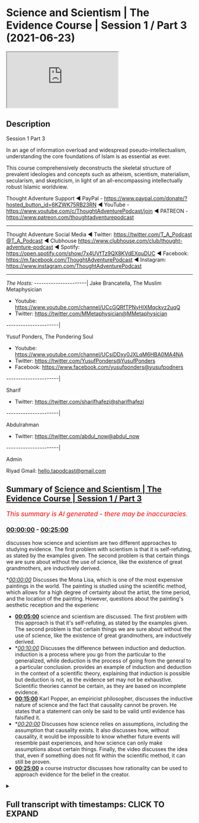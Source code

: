 # Science and Scientism | The Evidence Course | Session 1 / Part 3 (2021-06-23)

<iframe loading='lazy' src='https://www.youtube.com/embed/twjPt1cOHKE'></iframe>

## Description

Session 1 Part 3

In an age of information overload and widespread pseudo-intellectualism, understanding the core foundations of Islam is as essential as ever. 

This course comprehensively deconstructs the skeletal structure of prevalent ideologies and concepts such as atheism, scientism, materialism, secularism, and skepticism, in light of an all-encompassing intellectually robust Islamic worldview.

Thought Adventure Support
◄ PayPal - https://www.paypal.com/donate/?hosted_button_id=6KZWK75RB23RN 
◄ YouTube - https://www.youtube.com/c/ThoughtAdventurePodcast/join
◄ PATREON - https://www.patreon.com/thoughtadventurepodcast
____________________________________________________________________

Thought Adventure Social Media
◄ Twitter: https://twitter.com/T_A_Podcast​​@T_A_Podcast
◄ Clubhouse https://www.clubhouse.com/club/thought-adventure-podcast
◄ Spotify: https://open.spotify.com/show/7x4UVfTz9QX8KVdEXquDUC
◄ Facebook: https://m.facebook.com/ThoughtAdventurePodcast
◄ Instagram: https://www.instagram.com/ThoughtAdventurePodcast​

----------------------------------------------------------------

*The Hosts:*
----------------------|
Jake Brancatella, The Muslim Metaphysician

- Youtube: https://www.youtube.com/channel/UCcGQRfTPNyHlXMqckvz2uqQ
- Twitter:  https://twitter.com/MMetaphysician​​@MMetaphysician

----------------------|

Yusuf Ponders, The Pondering Soul

- Youtube: https://www.youtube.com/channel/UCsiDDxy0JXLqM6HBA0MA4NA
- Twitter: https://twitter.com/YusufPonders​​@YusufPonders
- Facebook: https://www.facebook.com/yusufponders​@yusufpodners

----------------------|

Sharif

- Twitter: https://twitter.com/sharifhafezi​​@sharifhafezi

----------------------|

Abdulrahman

- Twitter: https://twitter.com/abdul_now​@abdul_now

----------------------|

Admin

Riyad 
Gmail: hello.tapodcast@gmail.com

## Summary of [Science and Scientism | The Evidence Course | Session 1 / Part 3](https://www.youtube.com/watch?v=twjPt1cOHKE)


*<span style="color:red; font-size:125%">This summary is AI generated - there may be inaccuracies</span>. [](/)*

### [00:00:00](https://www.youtube.com/watch?v=twjPt1cOHKE&t=0) - [00:25:00](https://www.youtube.com/watch?v=twjPt1cOHKE&t=1500)

 discusses how science and scientism are two different approaches to studying evidence. The first problem with scientism is that it is self-refuting, as stated by the examples given. The second problem is that certain things we are sure about without the use of science, like the existence of great grandmothers, are inductively derived.

**[00:00:00](https://www.youtube.com/watch?v=twjPt1cOHKE&t=0)* Discusses the Mona Lisa, which is one of the most expensive paintings in the world. The painting is studied using the scientific method, which allows for a high degree of certainty about the artist, the time period, and the location of the painting. However, questions about the painting's aesthetic reception and the experienc
* **[00:05:00](https://www.youtube.com/watch?v=twjPt1cOHKE&t=300)**  science and scientism are discussed. The first problem with this approach is that it's self-refuting, as stated by the examples given. The second problem is that certain things we are sure about without the use of science, like the existence of great grandmothers, are inductively derived.
* **[00:10:00](https://www.youtube.com/watch?v=twjPt1cOHKE&t=600)* Discusses the difference between induction and deduction. induction is a process where you go from the particular to the generalized, while deduction is the process of going from the general to a particular conclusion.  provides an example of induction and deduction in the context of a scientific theory, explaining that induction is possible but deduction is not, as the evidence set may not be exhaustive. Scientific theories cannot be certain, as they are based on incomplete evidence.
* **[00:15:00](https://www.youtube.com/watch?v=twjPt1cOHKE&t=900)** Karl Popper, an empiricist philosopher, discusses the inductive nature of science and the fact that causality cannot be proven. He states that a statement can only be said to be valid until evidence has falsified it.
* **[00:20:00](https://www.youtube.com/watch?v=twjPt1cOHKE&t=1200)* Discusses how science relies on assumptions, including the assumption that causality exists. It also discusses how, without causality, it would be impossible to know whether future events will resemble past experiences, and how science can only make assumptions about certain things. Finally, the video discusses the idea that, even if something does not fit within the scientific method, it can still be proven.
* **[00:25:00](https://www.youtube.com/watch?v=twjPt1cOHKE&t=1500)**  a course instructor discusses how rationality can be used to approach evidence for the belief in the creator.

<details><summary><h2>Full transcript with timestamps: CLICK TO EXPAND</h2></summary>

[0:00:15](https://youtu.be/twjPt1cOHKE?t=15) have a think about the famous painting  
[0:00:17](https://youtu.be/twjPt1cOHKE?t=17) called mona lisa  
[0:00:18](https://youtu.be/twjPt1cOHKE?t=18) and it's known throughout the world it's  
[0:00:20](https://youtu.be/twjPt1cOHKE?t=20) one of the most if not the  
[0:00:22](https://youtu.be/twjPt1cOHKE?t=22) most expensive painting in the world  
[0:00:25](https://youtu.be/twjPt1cOHKE?t=25) now let's approach our understanding of  
[0:00:28](https://youtu.be/twjPt1cOHKE?t=28) this painting of the mona lisa  
[0:00:30](https://youtu.be/twjPt1cOHKE?t=30) through using the scientific method what  
[0:00:34](https://youtu.be/twjPt1cOHKE?t=34) conclusions are we going to come to  
[0:00:35](https://youtu.be/twjPt1cOHKE?t=35) using the scientific method well as we  
[0:00:38](https://youtu.be/twjPt1cOHKE?t=38) mentioned the scientific method  
[0:00:40](https://youtu.be/twjPt1cOHKE?t=40) is really good at understanding the  
[0:00:42](https://youtu.be/twjPt1cOHKE?t=42) observable detestable and the repeatable  
[0:00:45](https://youtu.be/twjPt1cOHKE?t=45) so we can work out maybe what type of  
[0:00:48](https://youtu.be/twjPt1cOHKE?t=48) colors were used  
[0:00:49](https://youtu.be/twjPt1cOHKE?t=49) what was the composition of the paints  
[0:00:51](https://youtu.be/twjPt1cOHKE?t=51) what was the composition of the material  
[0:00:53](https://youtu.be/twjPt1cOHKE?t=53) that was used for the canvas  
[0:00:55](https://youtu.be/twjPt1cOHKE?t=55) or even the frame these are things  
[0:00:57](https://youtu.be/twjPt1cOHKE?t=57) within our direct  
[0:00:59](https://youtu.be/twjPt1cOHKE?t=59) observation within the experimental  
[0:01:01](https://youtu.be/twjPt1cOHKE?t=61) field  
[0:01:02](https://youtu.be/twjPt1cOHKE?t=62) but we have to ask ourselves the  
[0:01:04](https://youtu.be/twjPt1cOHKE?t=64) question what's outside  
[0:01:06](https://youtu.be/twjPt1cOHKE?t=66) of the scientific method what's outside  
[0:01:08](https://youtu.be/twjPt1cOHKE?t=68) of the experimental field  
[0:01:10](https://youtu.be/twjPt1cOHKE?t=70) and therefore the empirical approach the  
[0:01:13](https://youtu.be/twjPt1cOHKE?t=73) obvious question  
[0:01:15](https://youtu.be/twjPt1cOHKE?t=75) is the painter science although  
[0:01:18](https://youtu.be/twjPt1cOHKE?t=78) incredibly useful  
[0:01:20](https://youtu.be/twjPt1cOHKE?t=80) when it comes to those things which are  
[0:01:21](https://youtu.be/twjPt1cOHKE?t=81) directly sensible and testable and  
[0:01:23](https://youtu.be/twjPt1cOHKE?t=83) repeatable  
[0:01:25](https://youtu.be/twjPt1cOHKE?t=85) cannot be used to determine matters  
[0:01:27](https://youtu.be/twjPt1cOHKE?t=87) which are outside of its scope  
[0:01:30](https://youtu.be/twjPt1cOHKE?t=90) and the directly observable and the  
[0:01:32](https://youtu.be/twjPt1cOHKE?t=92) directly sensible  
[0:01:34](https://youtu.be/twjPt1cOHKE?t=94) does that mean that because we can't  
[0:01:36](https://youtu.be/twjPt1cOHKE?t=96) prove it for a scientific approach  
[0:01:39](https://youtu.be/twjPt1cOHKE?t=99) that the painter does not exist  
[0:01:42](https://youtu.be/twjPt1cOHKE?t=102) obviously the painter exists in fact we  
[0:01:44](https://youtu.be/twjPt1cOHKE?t=104) know  
[0:01:45](https://youtu.be/twjPt1cOHKE?t=105) who that painter is of the mona lisa  
[0:01:47](https://youtu.be/twjPt1cOHKE?t=107) it's leonardo da vinci  
[0:01:49](https://youtu.be/twjPt1cOHKE?t=109) at the beginning of the 16th century in  
[0:01:51](https://youtu.be/twjPt1cOHKE?t=111) fact  
[0:01:52](https://youtu.be/twjPt1cOHKE?t=112) all of this we know with a high degree  
[0:01:55](https://youtu.be/twjPt1cOHKE?t=115) of certainty i  
[0:01:56](https://youtu.be/twjPt1cOHKE?t=116) who the person was and roughly or quite  
[0:01:59](https://youtu.be/twjPt1cOHKE?t=119) you know confidently  
[0:02:00](https://youtu.be/twjPt1cOHKE?t=120) when it was which period of time at  
[0:02:03](https://youtu.be/twjPt1cOHKE?t=123) least which century it took place  
[0:02:05](https://youtu.be/twjPt1cOHKE?t=125) and all of these answers that we can  
[0:02:07](https://youtu.be/twjPt1cOHKE?t=127) understand with a high degree of  
[0:02:09](https://youtu.be/twjPt1cOHKE?t=129) certainty  
[0:02:10](https://youtu.be/twjPt1cOHKE?t=130) comes outside of experimentation and the  
[0:02:12](https://youtu.be/twjPt1cOHKE?t=132) scientific method  
[0:02:15](https://youtu.be/twjPt1cOHKE?t=135) similarly when we look at the painting  
[0:02:18](https://youtu.be/twjPt1cOHKE?t=138) and maybe some people might say it's  
[0:02:19](https://youtu.be/twjPt1cOHKE?t=139) beautiful  
[0:02:20](https://youtu.be/twjPt1cOHKE?t=140) exquisite other people might say oh it's  
[0:02:22](https://youtu.be/twjPt1cOHKE?t=142) ugly i  
[0:02:23](https://youtu.be/twjPt1cOHKE?t=143) what is our aesthetic reception for this  
[0:02:26](https://youtu.be/twjPt1cOHKE?t=146) particular painting  
[0:02:28](https://youtu.be/twjPt1cOHKE?t=148) does it move us to emotion and what type  
[0:02:31](https://youtu.be/twjPt1cOHKE?t=151) of emotion  
[0:02:32](https://youtu.be/twjPt1cOHKE?t=152) these questions again are outside of  
[0:02:36](https://youtu.be/twjPt1cOHKE?t=156) science yeah it doesn't mean that we  
[0:02:38](https://youtu.be/twjPt1cOHKE?t=158) don't have  
[0:02:39](https://youtu.be/twjPt1cOHKE?t=159) emotions that we don't have an  
[0:02:41](https://youtu.be/twjPt1cOHKE?t=161) appreciation of what we think is  
[0:02:42](https://youtu.be/twjPt1cOHKE?t=162) beautiful or what we think is  
[0:02:44](https://youtu.be/twjPt1cOHKE?t=164) ugly and that's you know and some people  
[0:02:47](https://youtu.be/twjPt1cOHKE?t=167) might say well  
[0:02:48](https://youtu.be/twjPt1cOHKE?t=168) maybe we can through science maybe we  
[0:02:51](https://youtu.be/twjPt1cOHKE?t=171) can  
[0:02:52](https://youtu.be/twjPt1cOHKE?t=172) you know look at a brain scan and look  
[0:02:54](https://youtu.be/twjPt1cOHKE?t=174) at regions of the brain that are being  
[0:02:55](https://youtu.be/twjPt1cOHKE?t=175) highlighted  
[0:02:56](https://youtu.be/twjPt1cOHKE?t=176) but just simply highlighting regions of  
[0:02:59](https://youtu.be/twjPt1cOHKE?t=179) the brain  
[0:03:00](https://youtu.be/twjPt1cOHKE?t=180) doesn't say what type of emotions all  
[0:03:03](https://youtu.be/twjPt1cOHKE?t=183) more importantly the experience of that  
[0:03:06](https://youtu.be/twjPt1cOHKE?t=186) emotions  
[0:03:07](https://youtu.be/twjPt1cOHKE?t=187) because the experience of emotions is  
[0:03:09](https://youtu.be/twjPt1cOHKE?t=189) very personal  
[0:03:10](https://youtu.be/twjPt1cOHKE?t=190) to each individual and this comes to  
[0:03:12](https://youtu.be/twjPt1cOHKE?t=192) another question  
[0:03:14](https://youtu.be/twjPt1cOHKE?t=194) with regards to consciousness how do you  
[0:03:16](https://youtu.be/twjPt1cOHKE?t=196) know  
[0:03:17](https://youtu.be/twjPt1cOHKE?t=197) that i am a conscious being do you know  
[0:03:20](https://youtu.be/twjPt1cOHKE?t=200) it  
[0:03:21](https://youtu.be/twjPt1cOHKE?t=201) by simply studying the science of my  
[0:03:23](https://youtu.be/twjPt1cOHKE?t=203) brain activity  
[0:03:25](https://youtu.be/twjPt1cOHKE?t=205) if you haven't studied my brain activity  
[0:03:27](https://youtu.be/twjPt1cOHKE?t=207) does that mean  
[0:03:28](https://youtu.be/twjPt1cOHKE?t=208) that you are unsure whether i'm a  
[0:03:30](https://youtu.be/twjPt1cOHKE?t=210) conscious being or not  
[0:03:33](https://youtu.be/twjPt1cOHKE?t=213) in fact some people might say okay not  
[0:03:34](https://youtu.be/twjPt1cOHKE?t=214) only can we do brain scans  
[0:03:37](https://youtu.be/twjPt1cOHKE?t=217) but also we can look at action  
[0:03:38](https://youtu.be/twjPt1cOHKE?t=218) potentials of neurons these are  
[0:03:40](https://youtu.be/twjPt1cOHKE?t=220) electrical signals that travel across  
[0:03:42](https://youtu.be/twjPt1cOHKE?t=222) the neurons of the brain  
[0:03:44](https://youtu.be/twjPt1cOHKE?t=224) or that we can you know understand  
[0:03:48](https://youtu.be/twjPt1cOHKE?t=228) and test what type of chemicals are  
[0:03:50](https://youtu.be/twjPt1cOHKE?t=230) being released at the presynaptic neuro  
[0:03:52](https://youtu.be/twjPt1cOHKE?t=232) known as trans neurotransmitters  
[0:03:56](https://youtu.be/twjPt1cOHKE?t=236) yet none of this explains what it means  
[0:03:58](https://youtu.be/twjPt1cOHKE?t=238) to be me  
[0:04:00](https://youtu.be/twjPt1cOHKE?t=240) what it means to experience something  
[0:04:02](https://youtu.be/twjPt1cOHKE?t=242) whether that's a painting  
[0:04:04](https://youtu.be/twjPt1cOHKE?t=244) whether that's poetry or something else  
[0:04:07](https://youtu.be/twjPt1cOHKE?t=247) i  
[0:04:07](https://youtu.be/twjPt1cOHKE?t=247) what it feels to be consciously aware  
[0:04:11](https://youtu.be/twjPt1cOHKE?t=251) many scientists and philosophers are  
[0:04:14](https://youtu.be/twjPt1cOHKE?t=254) aware of this problem of consciousness  
[0:04:16](https://youtu.be/twjPt1cOHKE?t=256) even just how to define what the term  
[0:04:19](https://youtu.be/twjPt1cOHKE?t=259) consciousness is  
[0:04:20](https://youtu.be/twjPt1cOHKE?t=260) from a purely materialistic explanation  
[0:04:23](https://youtu.be/twjPt1cOHKE?t=263) this is why they call it  
[0:04:24](https://youtu.be/twjPt1cOHKE?t=264) the hard problem of science  
[0:04:26](https://youtu.be/twjPt1cOHKE?t=266) consciousness being the hard problem of  
[0:04:28](https://youtu.be/twjPt1cOHKE?t=268) science  
[0:04:29](https://youtu.be/twjPt1cOHKE?t=269) and some might say well you know in the  
[0:04:31](https://youtu.be/twjPt1cOHKE?t=271) future  
[0:04:32](https://youtu.be/twjPt1cOHKE?t=272) we will work it out we will be able to  
[0:04:34](https://youtu.be/twjPt1cOHKE?t=274) define  
[0:04:36](https://youtu.be/twjPt1cOHKE?t=276) through the use of empiricism and  
[0:04:38](https://youtu.be/twjPt1cOHKE?t=278) science that consciousness exists  
[0:04:42](https://youtu.be/twjPt1cOHKE?t=282) that will be able to determine that a  
[0:04:44](https://youtu.be/twjPt1cOHKE?t=284) person is conscious  
[0:04:45](https://youtu.be/twjPt1cOHKE?t=285) or not you know in terms of and what it  
[0:04:48](https://youtu.be/twjPt1cOHKE?t=288) means to be conscious for that  
[0:04:49](https://youtu.be/twjPt1cOHKE?t=289) individual  
[0:04:51](https://youtu.be/twjPt1cOHKE?t=291) but even if they say in the future we'll  
[0:04:53](https://youtu.be/twjPt1cOHKE?t=293) be able to determine this  
[0:04:55](https://youtu.be/twjPt1cOHKE?t=295) it doesn't deny the fact that we can be  
[0:04:58](https://youtu.be/twjPt1cOHKE?t=298) sure to now and understand and  
[0:05:00](https://youtu.be/twjPt1cOHKE?t=300) comprehend now  
[0:05:01](https://youtu.be/twjPt1cOHKE?t=301) that a person is conscious or not  
[0:05:03](https://youtu.be/twjPt1cOHKE?t=303) hopefully you're still conscious  
[0:05:05](https://youtu.be/twjPt1cOHKE?t=305) uh watching these videos so  
[0:05:09](https://youtu.be/twjPt1cOHKE?t=309) whether we look at the painting example  
[0:05:11](https://youtu.be/twjPt1cOHKE?t=311) whether we look at the consciousness  
[0:05:13](https://youtu.be/twjPt1cOHKE?t=313) example  
[0:05:14](https://youtu.be/twjPt1cOHKE?t=314) these are two relatively simple examples  
[0:05:17](https://youtu.be/twjPt1cOHKE?t=317) that demonstrated the limited  
[0:05:18](https://youtu.be/twjPt1cOHKE?t=318) applicability of science  
[0:05:21](https://youtu.be/twjPt1cOHKE?t=321) that is not to say that science isn't a  
[0:05:23](https://youtu.be/twjPt1cOHKE?t=323) useful tool  
[0:05:24](https://youtu.be/twjPt1cOHKE?t=324) and like i said you know it's been very  
[0:05:26](https://youtu.be/twjPt1cOHKE?t=326) useful it's helped us develop medicine  
[0:05:29](https://youtu.be/twjPt1cOHKE?t=329) surgery space travel telecommunications  
[0:05:32](https://youtu.be/twjPt1cOHKE?t=332) but rather and also it was utilized by  
[0:05:35](https://youtu.be/twjPt1cOHKE?t=335) the muslims of the past as well  
[0:05:36](https://youtu.be/twjPt1cOHKE?t=336) famous muslim scientists including  
[0:05:39](https://youtu.be/twjPt1cOHKE?t=339) people who say  
[0:05:40](https://youtu.be/twjPt1cOHKE?t=340) that ibn haitham the famous muslim  
[0:05:42](https://youtu.be/twjPt1cOHKE?t=342) scientists of the past  
[0:05:44](https://youtu.be/twjPt1cOHKE?t=344) helped create in part or help formulate  
[0:05:47](https://youtu.be/twjPt1cOHKE?t=347) in part the scientific method but the  
[0:05:50](https://youtu.be/twjPt1cOHKE?t=350) problem  
[0:05:51](https://youtu.be/twjPt1cOHKE?t=351) now is not the fact that people are  
[0:05:53](https://youtu.be/twjPt1cOHKE?t=353) using science  
[0:05:54](https://youtu.be/twjPt1cOHKE?t=354) it's the fact that they approach all  
[0:05:57](https://youtu.be/twjPt1cOHKE?t=357) questions with the use of science  
[0:05:59](https://youtu.be/twjPt1cOHKE?t=359) and claim that anything that's not  
[0:06:01](https://youtu.be/twjPt1cOHKE?t=361) scientific  
[0:06:03](https://youtu.be/twjPt1cOHKE?t=363) and empirically verifiable is therefore  
[0:06:06](https://youtu.be/twjPt1cOHKE?t=366) unprovable untestable or  
[0:06:10](https://youtu.be/twjPt1cOHKE?t=370) doesn't exist and this is what we call  
[0:06:13](https://youtu.be/twjPt1cOHKE?t=373) scientism  
[0:06:15](https://youtu.be/twjPt1cOHKE?t=375) in one definition it's described as  
[0:06:18](https://youtu.be/twjPt1cOHKE?t=378) totalizing the view of science  
[0:06:20](https://youtu.be/twjPt1cOHKE?t=380) as if it were capable of describing all  
[0:06:22](https://youtu.be/twjPt1cOHKE?t=382) reality  
[0:06:23](https://youtu.be/twjPt1cOHKE?t=383) and knowledge or as if it were the only  
[0:06:26](https://youtu.be/twjPt1cOHKE?t=386) true way  
[0:06:27](https://youtu.be/twjPt1cOHKE?t=387) to acquire knowledge about reality and  
[0:06:29](https://youtu.be/twjPt1cOHKE?t=389) the nature of things  
[0:06:31](https://youtu.be/twjPt1cOHKE?t=391) so statements like science is the only  
[0:06:33](https://youtu.be/twjPt1cOHKE?t=393) way to know truth  
[0:06:35](https://youtu.be/twjPt1cOHKE?t=395) or science will answer all questions  
[0:06:38](https://youtu.be/twjPt1cOHKE?t=398) these statements  
[0:06:39](https://youtu.be/twjPt1cOHKE?t=399) are actually non-scientific statements  
[0:06:43](https://youtu.be/twjPt1cOHKE?t=403) i want you to follow this point when a  
[0:06:45](https://youtu.be/twjPt1cOHKE?t=405) person turns around and says  
[0:06:47](https://youtu.be/twjPt1cOHKE?t=407) all answers or all ideas are derived  
[0:06:50](https://youtu.be/twjPt1cOHKE?t=410) from science all science will answer all  
[0:06:52](https://youtu.be/twjPt1cOHKE?t=412) questions  
[0:06:53](https://youtu.be/twjPt1cOHKE?t=413) is that a testifiable scientific  
[0:06:57](https://youtu.be/twjPt1cOHKE?t=417) you know statement so are they using  
[0:06:59](https://youtu.be/twjPt1cOHKE?t=419) science to justify science  
[0:07:01](https://youtu.be/twjPt1cOHKE?t=421) if they are then it's a circular  
[0:07:03](https://youtu.be/twjPt1cOHKE?t=423) argument what we term tautology  
[0:07:06](https://youtu.be/twjPt1cOHKE?t=426) so these are non-scientific statements  
[0:07:09](https://youtu.be/twjPt1cOHKE?t=429) they are better known as  
[0:07:10](https://youtu.be/twjPt1cOHKE?t=430) metaphysical statements statements that  
[0:07:13](https://youtu.be/twjPt1cOHKE?t=433) are accepted or assumed  
[0:07:15](https://youtu.be/twjPt1cOHKE?t=435) to be true so in essence  
[0:07:18](https://youtu.be/twjPt1cOHKE?t=438) when a person says that only science can  
[0:07:21](https://youtu.be/twjPt1cOHKE?t=441) answer all questions  
[0:07:23](https://youtu.be/twjPt1cOHKE?t=443) that's actually a self-refuting argument  
[0:07:26](https://youtu.be/twjPt1cOHKE?t=446) yeah and that's the first problem with  
[0:07:28](https://youtu.be/twjPt1cOHKE?t=448) this approach with  
[0:07:28](https://youtu.be/twjPt1cOHKE?t=448) scientism the second problem as we've  
[0:07:31](https://youtu.be/twjPt1cOHKE?t=451) described in the examples above  
[0:07:34](https://youtu.be/twjPt1cOHKE?t=454) is that we know certain things and and  
[0:07:37](https://youtu.be/twjPt1cOHKE?t=457) are very sure about these things  
[0:07:39](https://youtu.be/twjPt1cOHKE?t=459) but without the scientific method like  
[0:07:42](https://youtu.be/twjPt1cOHKE?t=462) for example  
[0:07:43](https://youtu.be/twjPt1cOHKE?t=463) you know if i was to ask the question do  
[0:07:45](https://youtu.be/twjPt1cOHKE?t=465) you believe that your great  
[0:07:47](https://youtu.be/twjPt1cOHKE?t=467) great great great great great great  
[0:07:50](https://youtu.be/twjPt1cOHKE?t=470) grandmother  
[0:07:51](https://youtu.be/twjPt1cOHKE?t=471) existed everybody will say yes  
[0:07:54](https://youtu.be/twjPt1cOHKE?t=474) irrespective of whether we knew who that  
[0:07:56](https://youtu.be/twjPt1cOHKE?t=476) great great great great  
[0:07:58](https://youtu.be/twjPt1cOHKE?t=478) great grandmother was irrespective if we  
[0:08:01](https://youtu.be/twjPt1cOHKE?t=481) had a number of people claiming to be or  
[0:08:03](https://youtu.be/twjPt1cOHKE?t=483) potentially could be our great great  
[0:08:05](https://youtu.be/twjPt1cOHKE?t=485) great great grandmother  
[0:08:07](https://youtu.be/twjPt1cOHKE?t=487) irrespective whether we even you know  
[0:08:09](https://youtu.be/twjPt1cOHKE?t=489) have a grave to test  
[0:08:10](https://youtu.be/twjPt1cOHKE?t=490) the dna in order to determine this so  
[0:08:13](https://youtu.be/twjPt1cOHKE?t=493) irrespective of any scientific arguments  
[0:08:15](https://youtu.be/twjPt1cOHKE?t=495) to justify this  
[0:08:16](https://youtu.be/twjPt1cOHKE?t=496) great great great great great  
[0:08:18](https://youtu.be/twjPt1cOHKE?t=498) grandmother existence  
[0:08:20](https://youtu.be/twjPt1cOHKE?t=500) we know we had one so again it proves  
[0:08:23](https://youtu.be/twjPt1cOHKE?t=503) this point which is that  
[0:08:24](https://youtu.be/twjPt1cOHKE?t=504) there are certain things we are 100 sure  
[0:08:27](https://youtu.be/twjPt1cOHKE?t=507) about without the use of science  
[0:08:31](https://youtu.be/twjPt1cOHKE?t=511) furthermore the scientific method in the  
[0:08:33](https://youtu.be/twjPt1cOHKE?t=513) vast majority of cases  
[0:08:35](https://youtu.be/twjPt1cOHKE?t=515) leads to what we term inductive  
[0:08:37](https://youtu.be/twjPt1cOHKE?t=517) conclusions  
[0:08:38](https://youtu.be/twjPt1cOHKE?t=518) and i think we need to explain what  
[0:08:40](https://youtu.be/twjPt1cOHKE?t=520) induction means here  
[0:08:42](https://youtu.be/twjPt1cOHKE?t=522) but just before i do i believe it's also  
[0:08:44](https://youtu.be/twjPt1cOHKE?t=524) important to explain  
[0:08:46](https://youtu.be/twjPt1cOHKE?t=526) and gain a bit more crystal  
[0:08:47](https://youtu.be/twjPt1cOHKE?t=527) understanding of what exactly we mean by  
[0:08:50](https://youtu.be/twjPt1cOHKE?t=530) the scientific method  
[0:08:52](https://youtu.be/twjPt1cOHKE?t=532) now if we cast our minds back to when  
[0:08:54](https://youtu.be/twjPt1cOHKE?t=534) we're at school  
[0:08:55](https://youtu.be/twjPt1cOHKE?t=535) or maybe those people do science at  
[0:08:57](https://youtu.be/twjPt1cOHKE?t=537) university  
[0:08:59](https://youtu.be/twjPt1cOHKE?t=539) and we were asked to write up a  
[0:09:01](https://youtu.be/twjPt1cOHKE?t=541) scientific experiment  
[0:09:03](https://youtu.be/twjPt1cOHKE?t=543) then there was a very specific way in  
[0:09:06](https://youtu.be/twjPt1cOHKE?t=546) how this scientific experiment had to be  
[0:09:08](https://youtu.be/twjPt1cOHKE?t=548) written up  
[0:09:09](https://youtu.be/twjPt1cOHKE?t=549) and this is called the scientific method  
[0:09:12](https://youtu.be/twjPt1cOHKE?t=552) and that is  
[0:09:13](https://youtu.be/twjPt1cOHKE?t=553) you would have an aim you would have a  
[0:09:15](https://youtu.be/twjPt1cOHKE?t=555) method  
[0:09:16](https://youtu.be/twjPt1cOHKE?t=556) you would have results and you'd also  
[0:09:19](https://youtu.be/twjPt1cOHKE?t=559) have a conclusion  
[0:09:21](https://youtu.be/twjPt1cOHKE?t=561) so what was the aim the aim identified  
[0:09:23](https://youtu.be/twjPt1cOHKE?t=563) the purpose of the experiment  
[0:09:26](https://youtu.be/twjPt1cOHKE?t=566) what you wanted to find out the aim also  
[0:09:29](https://youtu.be/twjPt1cOHKE?t=569) may have included a hypothesis  
[0:09:31](https://youtu.be/twjPt1cOHKE?t=571) you know what you may see and also the  
[0:09:34](https://youtu.be/twjPt1cOHKE?t=574) aim defined for  
[0:09:36](https://youtu.be/twjPt1cOHKE?t=576) us what variables we were looking to  
[0:09:38](https://youtu.be/twjPt1cOHKE?t=578) test  
[0:09:39](https://youtu.be/twjPt1cOHKE?t=579) the method the method was explaining  
[0:09:42](https://youtu.be/twjPt1cOHKE?t=582) how we isolated the various variables  
[0:09:46](https://youtu.be/twjPt1cOHKE?t=586) and what conditions and causes we  
[0:09:48](https://youtu.be/twjPt1cOHKE?t=588) subjected them to  
[0:09:50](https://youtu.be/twjPt1cOHKE?t=590) or we observed them in what types of  
[0:09:52](https://youtu.be/twjPt1cOHKE?t=592) conditions  
[0:09:53](https://youtu.be/twjPt1cOHKE?t=593) the results was the data we obtained  
[0:09:56](https://youtu.be/twjPt1cOHKE?t=596) from this experiment  
[0:09:57](https://youtu.be/twjPt1cOHKE?t=597) yeah or these observations and the  
[0:10:00](https://youtu.be/twjPt1cOHKE?t=600) conclusion  
[0:10:01](https://youtu.be/twjPt1cOHKE?t=601) was an understanding of what that  
[0:10:03](https://youtu.be/twjPt1cOHKE?t=603) relationship was between our observation  
[0:10:06](https://youtu.be/twjPt1cOHKE?t=606) and the results and whether this  
[0:10:08](https://youtu.be/twjPt1cOHKE?t=608) confirmed our hypothesis  
[0:10:11](https://youtu.be/twjPt1cOHKE?t=611) or denied our hypothesis now it sounds a  
[0:10:14](https://youtu.be/twjPt1cOHKE?t=614) bit complicated but let me break it down  
[0:10:15](https://youtu.be/twjPt1cOHKE?t=615) even further  
[0:10:16](https://youtu.be/twjPt1cOHKE?t=616) imagine if we were to do an experiment  
[0:10:18](https://youtu.be/twjPt1cOHKE?t=618) and talk about maybe the boiling point  
[0:10:20](https://youtu.be/twjPt1cOHKE?t=620) of water  
[0:10:20](https://youtu.be/twjPt1cOHKE?t=620) very simple experiment we all know what  
[0:10:22](https://youtu.be/twjPt1cOHKE?t=622) the boiling point of water is but let's  
[0:10:23](https://youtu.be/twjPt1cOHKE?t=623) say  
[0:10:24](https://youtu.be/twjPt1cOHKE?t=624) we wanted to prove this point so we  
[0:10:27](https://youtu.be/twjPt1cOHKE?t=627) would  
[0:10:27](https://youtu.be/twjPt1cOHKE?t=627) define you know in our aim that we want  
[0:10:30](https://youtu.be/twjPt1cOHKE?t=630) to look at the boiling point of water  
[0:10:32](https://youtu.be/twjPt1cOHKE?t=632) we would define in our method the method  
[0:10:34](https://youtu.be/twjPt1cOHKE?t=634) of  
[0:10:35](https://youtu.be/twjPt1cOHKE?t=635) achieving this so we'd say we'll take  
[0:10:38](https://youtu.be/twjPt1cOHKE?t=638) pure water  
[0:10:39](https://youtu.be/twjPt1cOHKE?t=639) at room conditions at one atmosphere  
[0:10:42](https://youtu.be/twjPt1cOHKE?t=642) we will subject it to heat using maybe a  
[0:10:45](https://youtu.be/twjPt1cOHKE?t=645) bunsen burner  
[0:10:46](https://youtu.be/twjPt1cOHKE?t=646) and we'll record the temperature with a  
[0:10:48](https://youtu.be/twjPt1cOHKE?t=648) thermometer  
[0:10:49](https://youtu.be/twjPt1cOHKE?t=649) and then we would record and we would do  
[0:10:52](https://youtu.be/twjPt1cOHKE?t=652) this experiment where we  
[0:10:54](https://youtu.be/twjPt1cOHKE?t=654) heated the water up and record that it  
[0:10:57](https://youtu.be/twjPt1cOHKE?t=657) boiled at 100 degrees celsius  
[0:10:59](https://youtu.be/twjPt1cOHKE?t=659) we would then test it and repeat it so  
[0:11:01](https://youtu.be/twjPt1cOHKE?t=661) we would repeat this process  
[0:11:03](https://youtu.be/twjPt1cOHKE?t=663) in order to get maybe further  
[0:11:05](https://youtu.be/twjPt1cOHKE?t=665) confirmations that could have been  
[0:11:06](https://youtu.be/twjPt1cOHKE?t=666) a uh you know an  
[0:11:10](https://youtu.be/twjPt1cOHKE?t=670) incorrect or an abnormal reading so we  
[0:11:12](https://youtu.be/twjPt1cOHKE?t=672) want to test it so we test it again  
[0:11:14](https://youtu.be/twjPt1cOHKE?t=674) and maybe after the fifth time we find  
[0:11:17](https://youtu.be/twjPt1cOHKE?t=677) that water balls at 100 degrees celsius  
[0:11:19](https://youtu.be/twjPt1cOHKE?t=679) we can say okay in our conclusions  
[0:11:22](https://youtu.be/twjPt1cOHKE?t=682) we can say that when we subjected water  
[0:11:26](https://youtu.be/twjPt1cOHKE?t=686) to heat we found that it boiled at 100  
[0:11:29](https://youtu.be/twjPt1cOHKE?t=689) degrees celsius this is our conclusion  
[0:11:32](https://youtu.be/twjPt1cOHKE?t=692) now that conclusion  
[0:11:35](https://youtu.be/twjPt1cOHKE?t=695) on the issue of water is what we call  
[0:11:38](https://youtu.be/twjPt1cOHKE?t=698) an induced conclusion or inductive  
[0:11:41](https://youtu.be/twjPt1cOHKE?t=701) process or inductive conclusion  
[0:11:43](https://youtu.be/twjPt1cOHKE?t=703) so let us explain what do we mean by  
[0:11:45](https://youtu.be/twjPt1cOHKE?t=705) induction and the opposite of that or  
[0:11:47](https://youtu.be/twjPt1cOHKE?t=707) the  
[0:11:48](https://youtu.be/twjPt1cOHKE?t=708) the other aspect of that is called  
[0:11:50](https://youtu.be/twjPt1cOHKE?t=710) deduction  
[0:11:51](https://youtu.be/twjPt1cOHKE?t=711) so induction is understood where you go  
[0:11:54](https://youtu.be/twjPt1cOHKE?t=714) from the particular  
[0:11:56](https://youtu.be/twjPt1cOHKE?t=716) to the generalized give you a very  
[0:11:59](https://youtu.be/twjPt1cOHKE?t=719) famous example example that's always  
[0:12:00](https://youtu.be/twjPt1cOHKE?t=720) found in all different books  
[0:12:02](https://youtu.be/twjPt1cOHKE?t=722) where it talks about induction is the  
[0:12:04](https://youtu.be/twjPt1cOHKE?t=724) example of  
[0:12:05](https://youtu.be/twjPt1cOHKE?t=725) swans what color of swans  
[0:12:08](https://youtu.be/twjPt1cOHKE?t=728) so maybe you go out and you'll see once  
[0:12:10](https://youtu.be/twjPt1cOHKE?t=730) one  
[0:12:11](https://youtu.be/twjPt1cOHKE?t=731) two swans three swans 999 swans and all  
[0:12:16](https://youtu.be/twjPt1cOHKE?t=736) of them  
[0:12:17](https://youtu.be/twjPt1cOHKE?t=737) 999 were all white so you took  
[0:12:20](https://youtu.be/twjPt1cOHKE?t=740) particular  
[0:12:21](https://youtu.be/twjPt1cOHKE?t=741) observations and then you said as your  
[0:12:24](https://youtu.be/twjPt1cOHKE?t=744) conclusion  
[0:12:25](https://youtu.be/twjPt1cOHKE?t=745) all swans are white so going from the  
[0:12:28](https://youtu.be/twjPt1cOHKE?t=748) particular to the generalized  
[0:12:31](https://youtu.be/twjPt1cOHKE?t=751) but what about the one thousandths one  
[0:12:35](https://youtu.be/twjPt1cOHKE?t=755) yeah maybe you come across later on your  
[0:12:36](https://youtu.be/twjPt1cOHKE?t=756) on a you know another swan a thousand  
[0:12:39](https://youtu.be/twjPt1cOHKE?t=759) swan  
[0:12:39](https://youtu.be/twjPt1cOHKE?t=759) and you find it's black so what you find  
[0:12:43](https://youtu.be/twjPt1cOHKE?t=763) with the problem with induction  
[0:12:45](https://youtu.be/twjPt1cOHKE?t=765) is that induction when you go from  
[0:12:46](https://youtu.be/twjPt1cOHKE?t=766) particular  
[0:12:48](https://youtu.be/twjPt1cOHKE?t=768) to to the general there may be some  
[0:12:51](https://youtu.be/twjPt1cOHKE?t=771) evidence that you are unaware of there  
[0:12:53](https://youtu.be/twjPt1cOHKE?t=773) may be some observation that you've not  
[0:12:55](https://youtu.be/twjPt1cOHKE?t=775) come across  
[0:12:56](https://youtu.be/twjPt1cOHKE?t=776) which therefore defeats or undermines  
[0:13:00](https://youtu.be/twjPt1cOHKE?t=780) the whole of your conclusion  
[0:13:01](https://youtu.be/twjPt1cOHKE?t=781) so scientific theories or even when  
[0:13:05](https://youtu.be/twjPt1cOHKE?t=785) people turn around and say talk about  
[0:13:06](https://youtu.be/twjPt1cOHKE?t=786) scientific facts  
[0:13:07](https://youtu.be/twjPt1cOHKE?t=787) are not really facts per se they're not  
[0:13:10](https://youtu.be/twjPt1cOHKE?t=790) hundred percent  
[0:13:11](https://youtu.be/twjPt1cOHKE?t=791) but rather they are induced they are  
[0:13:13](https://youtu.be/twjPt1cOHKE?t=793) things which are  
[0:13:15](https://youtu.be/twjPt1cOHKE?t=795) uh you know based upon uh  
[0:13:19](https://youtu.be/twjPt1cOHKE?t=799) may be true or valid based upon the  
[0:13:21](https://youtu.be/twjPt1cOHKE?t=801) current data set  
[0:13:22](https://youtu.be/twjPt1cOHKE?t=802) that you have deduction works the other  
[0:13:25](https://youtu.be/twjPt1cOHKE?t=805) way around  
[0:13:26](https://youtu.be/twjPt1cOHKE?t=806) deduction is when you go to from the  
[0:13:27](https://youtu.be/twjPt1cOHKE?t=807) general and you come to a particular  
[0:13:29](https://youtu.be/twjPt1cOHKE?t=809) conclusion  
[0:13:30](https://youtu.be/twjPt1cOHKE?t=810) so again the famous example is all men  
[0:13:33](https://youtu.be/twjPt1cOHKE?t=813) are mortal  
[0:13:34](https://youtu.be/twjPt1cOHKE?t=814) general statement socrates is a man  
[0:13:38](https://youtu.be/twjPt1cOHKE?t=818) therefore socrates is mortal so you've  
[0:13:42](https://youtu.be/twjPt1cOHKE?t=822) gone from the general  
[0:13:43](https://youtu.be/twjPt1cOHKE?t=823) or men immortal to a specific conclusion  
[0:13:46](https://youtu.be/twjPt1cOHKE?t=826) socrates is therefore  
[0:13:47](https://youtu.be/twjPt1cOHKE?t=827) mortal so this would what we call a  
[0:13:50](https://youtu.be/twjPt1cOHKE?t=830) deduction  
[0:13:52](https://youtu.be/twjPt1cOHKE?t=832) so with regards to the issue of the  
[0:13:53](https://youtu.be/twjPt1cOHKE?t=833) water boiling  
[0:13:55](https://youtu.be/twjPt1cOHKE?t=835) how do we know that the water boils at  
[0:13:57](https://youtu.be/twjPt1cOHKE?t=837) 100 degrees celsius  
[0:13:59](https://youtu.be/twjPt1cOHKE?t=839) as a generalized statement based upon  
[0:14:02](https://youtu.be/twjPt1cOHKE?t=842) four observations  
[0:14:03](https://youtu.be/twjPt1cOHKE?t=843) even if we you know say a thousand  
[0:14:06](https://youtu.be/twjPt1cOHKE?t=846) observations  
[0:14:07](https://youtu.be/twjPt1cOHKE?t=847) or a million observations how do we know  
[0:14:10](https://youtu.be/twjPt1cOHKE?t=850) the one millionth  
[0:14:11](https://youtu.be/twjPt1cOHKE?t=851) and one time when we observe water  
[0:14:14](https://youtu.be/twjPt1cOHKE?t=854) actually boils different that's because  
[0:14:17](https://youtu.be/twjPt1cOHKE?t=857) whenever we say a statement like all  
[0:14:19](https://youtu.be/twjPt1cOHKE?t=859) water balls at 100 degrees celsius  
[0:14:22](https://youtu.be/twjPt1cOHKE?t=862) what we're saying is that all water that  
[0:14:24](https://youtu.be/twjPt1cOHKE?t=864) existed  
[0:14:25](https://youtu.be/twjPt1cOHKE?t=865) that does exist and that will exist  
[0:14:28](https://youtu.be/twjPt1cOHKE?t=868) boils 100 degrees celsius  
[0:14:30](https://youtu.be/twjPt1cOHKE?t=870) but we can't make that statement and the  
[0:14:32](https://youtu.be/twjPt1cOHKE?t=872) reason why we can't make that statement  
[0:14:33](https://youtu.be/twjPt1cOHKE?t=873) is because we've not sensed all water  
[0:14:35](https://youtu.be/twjPt1cOHKE?t=875) that has existed  
[0:14:37](https://youtu.be/twjPt1cOHKE?t=877) that does exist and that will exist in  
[0:14:40](https://youtu.be/twjPt1cOHKE?t=880) the future  
[0:14:42](https://youtu.be/twjPt1cOHKE?t=882) therefore we've generalized this and  
[0:14:44](https://youtu.be/twjPt1cOHKE?t=884) that's where one of the key problems  
[0:14:46](https://youtu.be/twjPt1cOHKE?t=886) regardless of  
[0:14:47](https://youtu.be/twjPt1cOHKE?t=887) science is that science cannot be or  
[0:14:49](https://youtu.be/twjPt1cOHKE?t=889) cannot lead to certainty  
[0:14:51](https://youtu.be/twjPt1cOHKE?t=891) by scientific theories unless you've  
[0:14:53](https://youtu.be/twjPt1cOHKE?t=893) totally observed  
[0:14:54](https://youtu.be/twjPt1cOHKE?t=894) the reality of the particular subject  
[0:14:57](https://youtu.be/twjPt1cOHKE?t=897) matter at hand  
[0:14:58](https://youtu.be/twjPt1cOHKE?t=898) so even things like the theory of  
[0:15:00](https://youtu.be/twjPt1cOHKE?t=900) gravity  
[0:15:01](https://youtu.be/twjPt1cOHKE?t=901) the laws of nature known as like for  
[0:15:04](https://youtu.be/twjPt1cOHKE?t=904) example the laws of thermodynamics now  
[0:15:06](https://youtu.be/twjPt1cOHKE?t=906) they're termed laws  
[0:15:07](https://youtu.be/twjPt1cOHKE?t=907) the idea would be that they're set in  
[0:15:09](https://youtu.be/twjPt1cOHKE?t=909) stone they cannot change  
[0:15:11](https://youtu.be/twjPt1cOHKE?t=911) all of these things are induced  
[0:15:15](https://youtu.be/twjPt1cOHKE?t=915) they're true or they're valid but based  
[0:15:18](https://youtu.be/twjPt1cOHKE?t=918) upon a limited set of data even if it's  
[0:15:21](https://youtu.be/twjPt1cOHKE?t=921) a million evidences or a billion  
[0:15:23](https://youtu.be/twjPt1cOHKE?t=923) evidences  
[0:15:24](https://youtu.be/twjPt1cOHKE?t=924) so science can never lead to 100 and as  
[0:15:27](https://youtu.be/twjPt1cOHKE?t=927) a side point regards to evolution  
[0:15:29](https://youtu.be/twjPt1cOHKE?t=929) it's the same thing you find people like  
[0:15:31](https://youtu.be/twjPt1cOHKE?t=931) you know atheists richard dawkins others  
[0:15:34](https://youtu.be/twjPt1cOHKE?t=934) who say yes evolution is an absolute  
[0:15:37](https://youtu.be/twjPt1cOHKE?t=937) fact  
[0:15:38](https://youtu.be/twjPt1cOHKE?t=938) it's a scientific fact but really if you  
[0:15:40](https://youtu.be/twjPt1cOHKE?t=940) identify  
[0:15:42](https://youtu.be/twjPt1cOHKE?t=942) what science is than the philosophy  
[0:15:43](https://youtu.be/twjPt1cOHKE?t=943) behind science you realize that science  
[0:15:46](https://youtu.be/twjPt1cOHKE?t=946) doesn't deal in facts and  
[0:15:49](https://youtu.be/twjPt1cOHKE?t=949) this isn't something that you know isn't  
[0:15:52](https://youtu.be/twjPt1cOHKE?t=952) aware from certain people either  
[0:15:54](https://youtu.be/twjPt1cOHKE?t=954) philosophers of science  
[0:15:55](https://youtu.be/twjPt1cOHKE?t=955) people like bertrand russell carl popper  
[0:15:58](https://youtu.be/twjPt1cOHKE?t=958) yeah  
[0:15:58](https://youtu.be/twjPt1cOHKE?t=958) and also the famous 18th century  
[0:16:00](https://youtu.be/twjPt1cOHKE?t=960) empiricist philosopher known as david  
[0:16:02](https://youtu.be/twjPt1cOHKE?t=962) hume  
[0:16:03](https://youtu.be/twjPt1cOHKE?t=963) they all understood the the inductive or  
[0:16:06](https://youtu.be/twjPt1cOHKE?t=966) the indefinite nature  
[0:16:07](https://youtu.be/twjPt1cOHKE?t=967) of science karl popper in fact  
[0:16:10](https://youtu.be/twjPt1cOHKE?t=970) he came he was an empiricist and he came  
[0:16:13](https://youtu.be/twjPt1cOHKE?t=973) and he looked at this idea  
[0:16:15](https://youtu.be/twjPt1cOHKE?t=975) of science not being able to establish  
[0:16:17](https://youtu.be/twjPt1cOHKE?t=977) truths and he started to talk about  
[0:16:19](https://youtu.be/twjPt1cOHKE?t=979) how actually science should be in the  
[0:16:21](https://youtu.be/twjPt1cOHKE?t=981) busi not the not the  
[0:16:23](https://youtu.be/twjPt1cOHKE?t=983) business of dealing with truths but  
[0:16:25](https://youtu.be/twjPt1cOHKE?t=985) rather the business of  
[0:16:26](https://youtu.be/twjPt1cOHKE?t=986) falsifying statements and that's where  
[0:16:29](https://youtu.be/twjPt1cOHKE?t=989) he came up with the idea of  
[0:16:30](https://youtu.be/twjPt1cOHKE?t=990) falsificationism  
[0:16:31](https://youtu.be/twjPt1cOHKE?t=991) or the falsifiability he said that  
[0:16:34](https://youtu.be/twjPt1cOHKE?t=994) science due to its inductive nature can  
[0:16:36](https://youtu.be/twjPt1cOHKE?t=996) never be gen  
[0:16:37](https://youtu.be/twjPt1cOHKE?t=997) can never make true generalized  
[0:16:40](https://youtu.be/twjPt1cOHKE?t=1000) statements  
[0:16:41](https://youtu.be/twjPt1cOHKE?t=1001) what we therefore can't say is that  
[0:16:44](https://youtu.be/twjPt1cOHKE?t=1004) water boils at 100 degrees celsius  
[0:16:46](https://youtu.be/twjPt1cOHKE?t=1006) but what we according to karl popper can  
[0:16:48](https://youtu.be/twjPt1cOHKE?t=1008) say is that  
[0:16:50](https://youtu.be/twjPt1cOHKE?t=1010) water boiling a hundred degrees celsius  
[0:16:52](https://youtu.be/twjPt1cOHKE?t=1012) is a  
[0:16:53](https://youtu.be/twjPt1cOHKE?t=1013) valid proposition a valid statement that  
[0:16:56](https://youtu.be/twjPt1cOHKE?t=1016) has not  
[0:16:57](https://youtu.be/twjPt1cOHKE?t=1017) yet been falsified so this is his  
[0:16:59](https://youtu.be/twjPt1cOHKE?t=1019) position  
[0:17:00](https://youtu.be/twjPt1cOHKE?t=1020) that a statement can't be said to be  
[0:17:02](https://youtu.be/twjPt1cOHKE?t=1022) true it can only be said to be  
[0:17:04](https://youtu.be/twjPt1cOHKE?t=1024) valid until evidence has falsified it  
[0:17:07](https://youtu.be/twjPt1cOHKE?t=1027) and if there's no evidence that's  
[0:17:08](https://youtu.be/twjPt1cOHKE?t=1028) falsified it  
[0:17:09](https://youtu.be/twjPt1cOHKE?t=1029) it remains a valid statement so we can  
[0:17:12](https://youtu.be/twjPt1cOHKE?t=1032) see that actually  
[0:17:14](https://youtu.be/twjPt1cOHKE?t=1034) when we look at and understand science  
[0:17:17](https://youtu.be/twjPt1cOHKE?t=1037) and in terms of the evidences and the  
[0:17:19](https://youtu.be/twjPt1cOHKE?t=1039) conclusions that they're not 100  
[0:17:21](https://youtu.be/twjPt1cOHKE?t=1041) but there's more to it than this the  
[0:17:23](https://youtu.be/twjPt1cOHKE?t=1043) scientific method is built on  
[0:17:25](https://youtu.be/twjPt1cOHKE?t=1045) specific axioms axioms here means  
[0:17:29](https://youtu.be/twjPt1cOHKE?t=1049) you know assumptions that we have to  
[0:17:31](https://youtu.be/twjPt1cOHKE?t=1051) accept  
[0:17:32](https://youtu.be/twjPt1cOHKE?t=1052) one of those axioms that science is  
[0:17:34](https://youtu.be/twjPt1cOHKE?t=1054) built upon is the idea that causality  
[0:17:36](https://youtu.be/twjPt1cOHKE?t=1056) exists so for example when i want to  
[0:17:39](https://youtu.be/twjPt1cOHKE?t=1059) work out the boiling point of water  
[0:17:42](https://youtu.be/twjPt1cOHKE?t=1062) what do i do i assume that  
[0:17:45](https://youtu.be/twjPt1cOHKE?t=1065) heat will cause the boiling point so  
[0:17:48](https://youtu.be/twjPt1cOHKE?t=1068) even prior to engaging in the scientific  
[0:17:50](https://youtu.be/twjPt1cOHKE?t=1070) experiment i'm going to place a flame or  
[0:17:53](https://youtu.be/twjPt1cOHKE?t=1073) fire or heat  
[0:17:55](https://youtu.be/twjPt1cOHKE?t=1075) underneath the water either cause would  
[0:17:58](https://youtu.be/twjPt1cOHKE?t=1078) be the heat  
[0:17:58](https://youtu.be/twjPt1cOHKE?t=1078) and the effect would be the boiling  
[0:18:00](https://youtu.be/twjPt1cOHKE?t=1080) point  
[0:18:02](https://youtu.be/twjPt1cOHKE?t=1082) but what was really interesting to note  
[0:18:05](https://youtu.be/twjPt1cOHKE?t=1085) and this is what david hume himself  
[0:18:06](https://youtu.be/twjPt1cOHKE?t=1086) noted  
[0:18:07](https://youtu.be/twjPt1cOHKE?t=1087) is that causality cannot be proven  
[0:18:11](https://youtu.be/twjPt1cOHKE?t=1091) it has to be assumed see  
[0:18:14](https://youtu.be/twjPt1cOHKE?t=1094) when you put water or heat beneath a  
[0:18:17](https://youtu.be/twjPt1cOHKE?t=1097) water  
[0:18:18](https://youtu.be/twjPt1cOHKE?t=1098) you notice an effect yeah you notice  
[0:18:20](https://youtu.be/twjPt1cOHKE?t=1100) something resulting  
[0:18:21](https://youtu.be/twjPt1cOHKE?t=1101) so you have two events heat and boiling  
[0:18:24](https://youtu.be/twjPt1cOHKE?t=1104) of water  
[0:18:26](https://youtu.be/twjPt1cOHKE?t=1106) but our mind makes the connection  
[0:18:29](https://youtu.be/twjPt1cOHKE?t=1109) of the causality or the the relationship  
[0:18:31](https://youtu.be/twjPt1cOHKE?t=1111) between the heat and the water  
[0:18:33](https://youtu.be/twjPt1cOHKE?t=1113) otherwise it's just an observation they  
[0:18:36](https://youtu.be/twjPt1cOHKE?t=1116) assume he  
[0:18:37](https://youtu.be/twjPt1cOHKE?t=1117) he gave an example of this uh of a  
[0:18:40](https://youtu.be/twjPt1cOHKE?t=1120) of a billiard table maybe modern day  
[0:18:42](https://youtu.be/twjPt1cOHKE?t=1122) example would be a pool table  
[0:18:45](https://youtu.be/twjPt1cOHKE?t=1125) and he said imagine if you had a person  
[0:18:47](https://youtu.be/twjPt1cOHKE?t=1127) who had never seen  
[0:18:48](https://youtu.be/twjPt1cOHKE?t=1128) a pool table in his life and  
[0:18:52](https://youtu.be/twjPt1cOHKE?t=1132) he sees the white ball traveling towards  
[0:18:54](https://youtu.be/twjPt1cOHKE?t=1134) the black ball what would he expect  
[0:18:56](https://youtu.be/twjPt1cOHKE?t=1136) what's his expectation  
[0:18:59](https://youtu.be/twjPt1cOHKE?t=1139) now because he's never seen this event  
[0:19:01](https://youtu.be/twjPt1cOHKE?t=1141) occur he doesn't know what to expect  
[0:19:03](https://youtu.be/twjPt1cOHKE?t=1143) could be that the white ball bounces off  
[0:19:05](https://youtu.be/twjPt1cOHKE?t=1145) the black ball  
[0:19:06](https://youtu.be/twjPt1cOHKE?t=1146) it could be that the white ball you know  
[0:19:10](https://youtu.be/twjPt1cOHKE?t=1150) smashes through the black ball it could  
[0:19:12](https://youtu.be/twjPt1cOHKE?t=1152) be that the white ball  
[0:19:13](https://youtu.be/twjPt1cOHKE?t=1153) passes directly through the black ball  
[0:19:16](https://youtu.be/twjPt1cOHKE?t=1156) or it could be  
[0:19:17](https://youtu.be/twjPt1cOHKE?t=1157) that the black ball bounces off and  
[0:19:19](https://youtu.be/twjPt1cOHKE?t=1159) moves in another direction  
[0:19:21](https://youtu.be/twjPt1cOHKE?t=1161) there's a number of potential  
[0:19:23](https://youtu.be/twjPt1cOHKE?t=1163) possibilities  
[0:19:24](https://youtu.be/twjPt1cOHKE?t=1164) so david hume in the billiard ball  
[0:19:26](https://youtu.be/twjPt1cOHKE?t=1166) example he said well he  
[0:19:28](https://youtu.be/twjPt1cOHKE?t=1168) sees this event and he sees the  
[0:19:30](https://youtu.be/twjPt1cOHKE?t=1170) blackball move  
[0:19:31](https://youtu.be/twjPt1cOHKE?t=1171) after being hit by the white bull so he  
[0:19:33](https://youtu.be/twjPt1cOHKE?t=1173) does it a second time  
[0:19:35](https://youtu.be/twjPt1cOHKE?t=1175) now the question becomes what would he  
[0:19:38](https://youtu.be/twjPt1cOHKE?t=1178) expect when he repeats this  
[0:19:40](https://youtu.be/twjPt1cOHKE?t=1180) the second time even with all the  
[0:19:42](https://youtu.be/twjPt1cOHKE?t=1182) variables the same  
[0:19:43](https://youtu.be/twjPt1cOHKE?t=1183) our intuitive understanding would be  
[0:19:46](https://youtu.be/twjPt1cOHKE?t=1186) that the black ball will move  
[0:19:47](https://youtu.be/twjPt1cOHKE?t=1187) meaning that the second event will  
[0:19:49](https://youtu.be/twjPt1cOHKE?t=1189) resemble and follow  
[0:19:51](https://youtu.be/twjPt1cOHKE?t=1191) the past event david hume said that's an  
[0:19:53](https://youtu.be/twjPt1cOHKE?t=1193) assumption  
[0:19:55](https://youtu.be/twjPt1cOHKE?t=1195) the assumption being that future events  
[0:19:59](https://youtu.be/twjPt1cOHKE?t=1199) follow the same pattern as past  
[0:20:01](https://youtu.be/twjPt1cOHKE?t=1201) experiences  
[0:20:03](https://youtu.be/twjPt1cOHKE?t=1203) because the same number of potential  
[0:20:05](https://youtu.be/twjPt1cOHKE?t=1205) possibilities still exist  
[0:20:07](https://youtu.be/twjPt1cOHKE?t=1207) the white ball could bounce off the  
[0:20:09](https://youtu.be/twjPt1cOHKE?t=1209) black ball the black ball could be  
[0:20:10](https://youtu.be/twjPt1cOHKE?t=1210) disintegrated  
[0:20:12](https://youtu.be/twjPt1cOHKE?t=1212) the white ball could go straight through  
[0:20:13](https://youtu.be/twjPt1cOHKE?t=1213) the black ball or the black ball could  
[0:20:15](https://youtu.be/twjPt1cOHKE?t=1215) move  
[0:20:15](https://youtu.be/twjPt1cOHKE?t=1215) the same number of potential  
[0:20:18](https://youtu.be/twjPt1cOHKE?t=1218) possibilities could still occur  
[0:20:20](https://youtu.be/twjPt1cOHKE?t=1220) so he said david hume using this example  
[0:20:22](https://youtu.be/twjPt1cOHKE?t=1222) he's explaining this point which is that  
[0:20:24](https://youtu.be/twjPt1cOHKE?t=1224) you can't know for certain that  
[0:20:26](https://youtu.be/twjPt1cOHKE?t=1226) causality exists  
[0:20:28](https://youtu.be/twjPt1cOHKE?t=1228) and you can't know that definitely  
[0:20:30](https://youtu.be/twjPt1cOHKE?t=1230) future events  
[0:20:31](https://youtu.be/twjPt1cOHKE?t=1231) will resemble past experiences but this  
[0:20:34](https://youtu.be/twjPt1cOHKE?t=1234) is exactly how science works  
[0:20:36](https://youtu.be/twjPt1cOHKE?t=1236) science has to work by saying future  
[0:20:39](https://youtu.be/twjPt1cOHKE?t=1239) events  
[0:20:40](https://youtu.be/twjPt1cOHKE?t=1240) will resemble past experiences otherwise  
[0:20:42](https://youtu.be/twjPt1cOHKE?t=1242) there would be no science  
[0:20:44](https://youtu.be/twjPt1cOHKE?t=1244) and causality has to be assumed  
[0:20:46](https://youtu.be/twjPt1cOHKE?t=1246) otherwise we would not do any  
[0:20:47](https://youtu.be/twjPt1cOHKE?t=1247) experiments  
[0:20:49](https://youtu.be/twjPt1cOHKE?t=1249) and maybe just to give you another quick  
[0:20:51](https://youtu.be/twjPt1cOHKE?t=1251) example of this  
[0:20:54](https://youtu.be/twjPt1cOHKE?t=1254) they discovered stars that were orbiting  
[0:20:58](https://youtu.be/twjPt1cOHKE?t=1258) in galaxies and they orbited around a  
[0:21:01](https://youtu.be/twjPt1cOHKE?t=1261) central mass known  
[0:21:02](https://youtu.be/twjPt1cOHKE?t=1262) as a super black hole or supermassive  
[0:21:03](https://youtu.be/twjPt1cOHKE?t=1263) black hole  
[0:21:05](https://youtu.be/twjPt1cOHKE?t=1265) and they noticed that the stars on the  
[0:21:06](https://youtu.be/twjPt1cOHKE?t=1266) very edges of these galaxies that were  
[0:21:08](https://youtu.be/twjPt1cOHKE?t=1268) orbiting  
[0:21:09](https://youtu.be/twjPt1cOHKE?t=1269) were going too fast they were going the  
[0:21:12](https://youtu.be/twjPt1cOHKE?t=1272) same speed as  
[0:21:13](https://youtu.be/twjPt1cOHKE?t=1273) stars that were orbiting closer to the  
[0:21:16](https://youtu.be/twjPt1cOHKE?t=1276) core  
[0:21:17](https://youtu.be/twjPt1cOHKE?t=1277) and so they said well hold on according  
[0:21:20](https://youtu.be/twjPt1cOHKE?t=1280) to our theories and the law of gravity  
[0:21:22](https://youtu.be/twjPt1cOHKE?t=1282) that shouldn't be the case if you swing  
[0:21:24](https://youtu.be/twjPt1cOHKE?t=1284) a ball on a string too fast what's going  
[0:21:27](https://youtu.be/twjPt1cOHKE?t=1287) to happen  
[0:21:28](https://youtu.be/twjPt1cOHKE?t=1288) the string is going to break and the  
[0:21:29](https://youtu.be/twjPt1cOHKE?t=1289) ball is going to fly out  
[0:21:31](https://youtu.be/twjPt1cOHKE?t=1291) into the air they're saying this is what  
[0:21:33](https://youtu.be/twjPt1cOHKE?t=1293) should happen regards to  
[0:21:35](https://youtu.be/twjPt1cOHKE?t=1295) stars that are orbiting on the edges  
[0:21:37](https://youtu.be/twjPt1cOHKE?t=1297) they should be slower  
[0:21:39](https://youtu.be/twjPt1cOHKE?t=1299) in order to maintain its orbit but  
[0:21:42](https://youtu.be/twjPt1cOHKE?t=1302) they're not the  
[0:21:43](https://youtu.be/twjPt1cOHKE?t=1303) the fast and so they had two options  
[0:21:47](https://youtu.be/twjPt1cOHKE?t=1307) either change the theory of gravity  
[0:21:51](https://youtu.be/twjPt1cOHKE?t=1311) so change you know how we understand how  
[0:21:53](https://youtu.be/twjPt1cOHKE?t=1313) gravity works  
[0:21:54](https://youtu.be/twjPt1cOHKE?t=1314) or the second option was to say  
[0:21:58](https://youtu.be/twjPt1cOHKE?t=1318) there must be something causing gravity  
[0:22:01](https://youtu.be/twjPt1cOHKE?t=1321) to exist in order to allow this to exist  
[0:22:04](https://youtu.be/twjPt1cOHKE?t=1324) and what they said is well hold on  
[0:22:06](https://youtu.be/twjPt1cOHKE?t=1326) gravity we generally accept it generally  
[0:22:09](https://youtu.be/twjPt1cOHKE?t=1329) works even though it's inductive  
[0:22:11](https://youtu.be/twjPt1cOHKE?t=1331) so they changed oh they're not changing  
[0:22:14](https://youtu.be/twjPt1cOHKE?t=1334) they  
[0:22:14](https://youtu.be/twjPt1cOHKE?t=1334) developed a new idea that there is a new  
[0:22:17](https://youtu.be/twjPt1cOHKE?t=1337) form of matter  
[0:22:19](https://youtu.be/twjPt1cOHKE?t=1339) that exists within the universe and they  
[0:22:20](https://youtu.be/twjPt1cOHKE?t=1340) call this dark matter and it's this dark  
[0:22:22](https://youtu.be/twjPt1cOHKE?t=1342) matter that we cannot see we cannot  
[0:22:24](https://youtu.be/twjPt1cOHKE?t=1344) taste we cannot touch  
[0:22:26](https://youtu.be/twjPt1cOHKE?t=1346) but is exerting effects upon the  
[0:22:29](https://youtu.be/twjPt1cOHKE?t=1349) orbits of stars within galaxies so  
[0:22:33](https://youtu.be/twjPt1cOHKE?t=1353) this is just an example that shows how  
[0:22:36](https://youtu.be/twjPt1cOHKE?t=1356) causality is  
[0:22:37](https://youtu.be/twjPt1cOHKE?t=1357) necessary for science to work without  
[0:22:39](https://youtu.be/twjPt1cOHKE?t=1359) causality  
[0:22:41](https://youtu.be/twjPt1cOHKE?t=1361) science doesn't work so to quickly sum  
[0:22:43](https://youtu.be/twjPt1cOHKE?t=1363) up  
[0:22:44](https://youtu.be/twjPt1cOHKE?t=1364) science those who claim that science  
[0:22:47](https://youtu.be/twjPt1cOHKE?t=1367) answers all questions  
[0:22:48](https://youtu.be/twjPt1cOHKE?t=1368) that's not even a statement that can be  
[0:22:52](https://youtu.be/twjPt1cOHKE?t=1372) verifiable by science 2 science leads to  
[0:22:55](https://youtu.be/twjPt1cOHKE?t=1375) indeterminate  
[0:22:57](https://youtu.be/twjPt1cOHKE?t=1377) indefinite conclusions due to its  
[0:22:59](https://youtu.be/twjPt1cOHKE?t=1379) inductive nature  
[0:23:00](https://youtu.be/twjPt1cOHKE?t=1380) so you can never be 100 sure even with  
[0:23:03](https://youtu.be/twjPt1cOHKE?t=1383) most well-established scientific  
[0:23:04](https://youtu.be/twjPt1cOHKE?t=1384) theories  
[0:23:06](https://youtu.be/twjPt1cOHKE?t=1386) thirdly science has to assume certain  
[0:23:08](https://youtu.be/twjPt1cOHKE?t=1388) axioms  
[0:23:10](https://youtu.be/twjPt1cOHKE?t=1390) like causality like that the future  
[0:23:12](https://youtu.be/twjPt1cOHKE?t=1392) events  
[0:23:13](https://youtu.be/twjPt1cOHKE?t=1393) will follow past experiences and that  
[0:23:16](https://youtu.be/twjPt1cOHKE?t=1396) there are fixed patterns within nature  
[0:23:18](https://youtu.be/twjPt1cOHKE?t=1398) that causality cannot be proven but  
[0:23:22](https://youtu.be/twjPt1cOHKE?t=1402) assumed within the scientific method  
[0:23:24](https://youtu.be/twjPt1cOHKE?t=1404) itself  
[0:23:24](https://youtu.be/twjPt1cOHKE?t=1404) and finally that even if something  
[0:23:27](https://youtu.be/twjPt1cOHKE?t=1407) doesn't fit within the scientific method  
[0:23:30](https://youtu.be/twjPt1cOHKE?t=1410) that doesn't mean that the subject  
[0:23:32](https://youtu.be/twjPt1cOHKE?t=1412) matter cannot be proven  
[0:23:34](https://youtu.be/twjPt1cOHKE?t=1414) and this is summed up by imam ghazali in  
[0:23:37](https://youtu.be/twjPt1cOHKE?t=1417) his al mustafa  
[0:23:38](https://youtu.be/twjPt1cOHKE?t=1418) where he refutes the empiricists of his  
[0:23:40](https://youtu.be/twjPt1cOHKE?t=1420) day and i'll just summarize what  
[0:23:43](https://youtu.be/twjPt1cOHKE?t=1423) imam ghazali said in his book al mustafa  
[0:23:46](https://youtu.be/twjPt1cOHKE?t=1426) he explained that you can't just simply  
[0:23:49](https://youtu.be/twjPt1cOHKE?t=1429) say that the only truth we know is  
[0:23:51](https://youtu.be/twjPt1cOHKE?t=1431) developed by what we experience he said  
[0:23:53](https://youtu.be/twjPt1cOHKE?t=1433) there are other truths  
[0:23:54](https://youtu.be/twjPt1cOHKE?t=1434) for example that we know 1000 is greater  
[0:23:57](https://youtu.be/twjPt1cOHKE?t=1437) than one  
[0:23:59](https://youtu.be/twjPt1cOHKE?t=1439) yeah these are known as synthetic  
[0:24:01](https://youtu.be/twjPt1cOHKE?t=1441) propositions  
[0:24:02](https://youtu.be/twjPt1cOHKE?t=1442) in mathematics which are determined or  
[0:24:05](https://youtu.be/twjPt1cOHKE?t=1445) through a deductive process  
[0:24:07](https://youtu.be/twjPt1cOHKE?t=1447) he said we know that baghdad exists even  
[0:24:09](https://youtu.be/twjPt1cOHKE?t=1449) if we've never entered baghdad the city  
[0:24:11](https://youtu.be/twjPt1cOHKE?t=1451) of baghdad  
[0:24:12](https://youtu.be/twjPt1cOHKE?t=1452) yeah that all that china exists even  
[0:24:14](https://youtu.be/twjPt1cOHKE?t=1454) though we've never been there  
[0:24:16](https://youtu.be/twjPt1cOHKE?t=1456) that historical events occurred like for  
[0:24:18](https://youtu.be/twjPt1cOHKE?t=1458) example maybe  
[0:24:19](https://youtu.be/twjPt1cOHKE?t=1459) you know we could say world war ii we  
[0:24:21](https://youtu.be/twjPt1cOHKE?t=1461) know existed even though i didn't live  
[0:24:22](https://youtu.be/twjPt1cOHKE?t=1462) there  
[0:24:23](https://youtu.be/twjPt1cOHKE?t=1463) because there is also another form of  
[0:24:25](https://youtu.be/twjPt1cOHKE?t=1465) knowledge known as historical narratives  
[0:24:28](https://youtu.be/twjPt1cOHKE?t=1468) yet historical narratives can establish  
[0:24:30](https://youtu.be/twjPt1cOHKE?t=1470) that certain things exist  
[0:24:32](https://youtu.be/twjPt1cOHKE?t=1472) or narrations that china exists or that  
[0:24:35](https://youtu.be/twjPt1cOHKE?t=1475) baghdad exists  
[0:24:36](https://youtu.be/twjPt1cOHKE?t=1476) and so imam khazali explained that there  
[0:24:38](https://youtu.be/twjPt1cOHKE?t=1478) are three ways to know  
[0:24:40](https://youtu.be/twjPt1cOHKE?t=1480) one is for experience so we don't deny  
[0:24:43](https://youtu.be/twjPt1cOHKE?t=1483) that we do  
[0:24:43](https://youtu.be/twjPt1cOHKE?t=1483) we can come to certain knowledge for  
[0:24:45](https://youtu.be/twjPt1cOHKE?t=1485) experience second  
[0:24:47](https://youtu.be/twjPt1cOHKE?t=1487) is that we can come to certain types of  
[0:24:48](https://youtu.be/twjPt1cOHKE?t=1488) knowledge through historical narrations  
[0:24:51](https://youtu.be/twjPt1cOHKE?t=1491) and thirdly we can come to certain types  
[0:24:54](https://youtu.be/twjPt1cOHKE?t=1494) of knowledge through deductive arguments  
[0:24:56](https://youtu.be/twjPt1cOHKE?t=1496) or synthetic propositions like in  
[0:24:57](https://youtu.be/twjPt1cOHKE?t=1497) mathematics  
[0:24:59](https://youtu.be/twjPt1cOHKE?t=1499) this now allows us to move on to the  
[0:25:01](https://youtu.be/twjPt1cOHKE?t=1501) subject of what is rational thinking  
[0:25:03](https://youtu.be/twjPt1cOHKE?t=1503) and its components and how we can use  
[0:25:06](https://youtu.be/twjPt1cOHKE?t=1506) this method  
[0:25:07](https://youtu.be/twjPt1cOHKE?t=1507) to approach the evidence for the belief  
[0:25:09](https://youtu.be/twjPt1cOHKE?t=1509) in the creator  
[0:25:20](https://youtu.be/twjPt1cOHKE?t=1520) you  
</details>